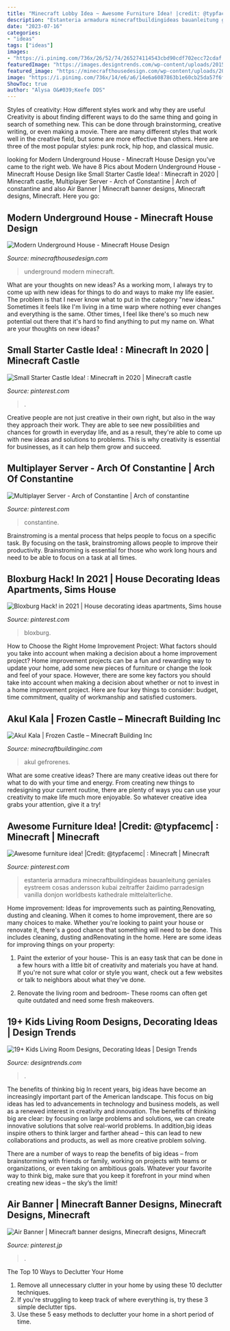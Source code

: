 ```yaml
---
title: "Minecraft Lobby Idea ~ Awesome Furniture Idea! |credit: @typfacemc| : Minecraft"
description: "Estanteria armadura minecraftbuildingideas bauanleitung geniales eystreem cosas andersson kubai zeitraffer žaidimo parradesign vanilla donjon worldbests kathedrale mittelalterliche"
date: "2023-07-16"
categories:
- "ideas"
tags: ["ideas"]
images:
- "https://i.pinimg.com/736x/26/52/74/265274114543cbd90cdf702ecc72cdaf.jpg"
featuredImage: "https://images.designtrends.com/wp-content/uploads/2015/10/29121719/Children-Living-Room-Decor-Idea.jpg"
featured_image: "https://minecrafthousedesign.com/wp-content/uploads/2017/01/Modern-Underground-House-by-Zauer-Minecraft-6.jpg"
image: "https://i.pinimg.com/736x/14/e6/a6/14e6a6087863b1e60cb25da57f6fd4d0.jpg"
ShowToc: true
author: "Alysa O&#039;Keefe DDS"
---
```



Styles of creativity: How different styles work and why they are useful
Creativity is about finding different ways to do the same thing and going in search of something new. This can be done through brainstorming, creative writing, or even making a movie. There are many different styles that work well in the creative field, but some are more effective than others. Here are three of the most popular styles: punk rock, hip hop, and classical music.

	

		
looking for Modern Underground House - Minecraft House Design you've came to the right web. We have 8 Pics about Modern Underground House - Minecraft House Design like Small Starter Castle Idea! : Minecraft in 2020 | Minecraft castle, Multiplayer Server - Arch of Constantine | Arch of constantine and also Air Banner | Minecraft banner designs, Minecraft designs, Minecraft. Here you go:
		
    
## Modern Underground House - Minecraft House Design

<img loading=lazy src="https://minecrafthousedesign.com/wp-content/uploads/2017/01/Modern-Underground-House-by-Zauer-Minecraft-6.jpg" onerror="this.onerror=null;this.src='https://tse3.mm.bing.net/th?id=OIP.21s6zIEEKp_zhyaMBQ4dwgHaEK&amp;pid=15.1';" alt="Modern Underground House - Minecraft House Design">

_Source: minecrafthousedesign.com_

>underground modern minecraft. 

	

What are your thoughts on new ideas?
As a working mom, I always try to come up with new ideas for things to do and ways to make my life easier. The problem is that I never know what to put in the category "new ideas." Sometimes it feels like I'm living in a time warp where nothing ever changes and everything is the same. Other times, I feel like there's so much new potential out there that it's hard to find anything to put my name on. What are your thoughts on new ideas?

    
## Small Starter Castle Idea! : Minecraft In 2020 | Minecraft Castle

<img loading=lazy src="https://i.pinimg.com/736x/b4/01/e5/b401e5719274d4b01b9d2897b32b2f2d.jpg" onerror="this.onerror=null;this.src='https://tse4.mm.bing.net/th?id=OIP.aQHwuZzK1bSZ2a_JZdODUQHaEK&amp;pid=15.1';" alt="Small Starter Castle Idea! : Minecraft in 2020 | Minecraft castle">

_Source: pinterest.com_

>. 

	

Creative people are not just creative in their own right, but also in the way they approach their work. They are able to see new possibilities and chances for growth in everyday life, and as a result, they're able to come up with new ideas and solutions to problems. This is why creativity is essential for businesses, as it can help them grow and succeed.

    
## Multiplayer Server - Arch Of Constantine | Arch Of Constantine

<img loading=lazy src="https://i.pinimg.com/736x/d8/a6/2e/d8a62e1a003d681addf6fb8a316754f2--arch-of-constantine-minecraft.jpg" onerror="this.onerror=null;this.src='https://tse3.mm.bing.net/th?id=OIP.tMB_4iNu9lfxp-empiAxnAHaH7&amp;pid=15.1';" alt="Multiplayer Server - Arch of Constantine | Arch of constantine">

_Source: pinterest.com_

>constantine. 

	

Brainstroming is a mental process that helps people to focus on a specific task. By focusing on the task, brainstroming allows people to improve their productivity. Brainstroming is essential for those who work long hours and need to be able to focus on a task at all times.

    
## Bloxburg Hack! In 2021 | House Decorating Ideas Apartments, Sims House

<img loading=lazy src="https://i.pinimg.com/736x/64/70/92/64709273f653c36f3cf078c7977dea07.jpg" onerror="this.onerror=null;this.src='https://tse4.mm.bing.net/th?id=OIP.yu5VfhYOZSoyhTwLjzsvHAHaFj&amp;pid=15.1';" alt="Bloxburg Hack! in 2021 | House decorating ideas apartments, Sims house">

_Source: pinterest.com_

>bloxburg. 

	

How to Choose the Right Home Improvement Project: What factors should you take into account when making a decision about a home improvement project?
Home improvement projects can be a fun and rewarding way to update your home, add some new pieces of furniture or change the look and feel of your space. However, there are some key factors you should take into account when making a decision about whether or not to invest in a home improvement project. Here are four key things to consider: budget, time commitment, quality of workmanship and satisfied customers.

    
## Akul Kala | Frozen Castle – Minecraft Building Inc

<img loading=lazy src="https://minecraftbuildinginc.com/wp-content/uploads/2015/04/Akul-Kala-frozen-castle-mote-ice-minecraft-building-ideas-4-dragon.jpg" onerror="this.onerror=null;this.src='https://tse2.mm.bing.net/th?id=OIP.ijx_vX7n-LZP1rRSf4y2yAHaEc&amp;pid=15.1';" alt="Akul Kala | Frozen Castle – Minecraft Building Inc">

_Source: minecraftbuildinginc.com_

>akul gefrorenes. 

	

What are some creative ideas?
There are many creative ideas out there for what to do with your time and energy. From creating new things to redesigning your current routine, there are plenty of ways you can use your creativity to make life much more enjoyable. So whatever creative idea grabs your attention, give it a try!

    
## Awesome Furniture Idea! |Credit: @typfacemc| : Minecraft | Minecraft

<img loading=lazy src="https://i.pinimg.com/736x/14/e6/a6/14e6a6087863b1e60cb25da57f6fd4d0.jpg" onerror="this.onerror=null;this.src='https://tse3.mm.bing.net/th?id=OIP.Eo1OBJAIbX5xqSq5EDScQgHaHa&amp;pid=15.1';" alt="Awesome furniture idea! |Credit: @typfacemc| : Minecraft | Minecraft">

_Source: pinterest.com_

>estanteria armadura minecraftbuildingideas bauanleitung geniales eystreem cosas andersson kubai zeitraffer žaidimo parradesign vanilla donjon worldbests kathedrale mittelalterliche. 

	

Home improvement: Ideas for improvements such as painting,Renovating, dusting and cleaning.
When it comes to home improvement, there are so many choices to make. Whether you're looking to paint your house or renovate it, there's a good chance that something will need to be done. This includes cleaning, dusting andRenovating in the home. Here are some ideas for improving things on your property: 
1. Paint the exterior of your house- This is an easy task that can be done in a few hours with a little bit of creativity and materials you have at hand. If you're not sure what color or style you want, check out a few websites or talk to neighbors about what they've done. 

2. Renovate the living room and bedroom- These rooms can often get quite outdated and need some fresh makeovers.

    
## 19+ Kids Living Room Designs, Decorating Ideas | Design Trends

<img loading=lazy src="https://images.designtrends.com/wp-content/uploads/2015/10/29121719/Children-Living-Room-Decor-Idea.jpg" onerror="this.onerror=null;this.src='https://tse1.mm.bing.net/th?id=OIP.2Kc_dOg2AujReSnp_wGItwHaE6&amp;pid=15.1';" alt="19+ Kids Living Room Designs, Decorating Ideas | Design Trends">

_Source: designtrends.com_

>. 

	

The benefits of thinking big
In recent years, big ideas have become an increasingly important part of the American landscape. This focus on big ideas has led to advancements in technology and business models, as well as a renewed interest in creativity and innovation.
The benefits of thinking big are clear: by focusing on large problems and solutions, we can create innovative solutions that solve real-world problems. In addition,big ideas inspire others to think larger and farther ahead – this can lead to new collaborations and products, as well as more creative problem solving.

There are a number of ways to reap the benefits of big ideas – from brainstorming with friends or family, working on projects with teams or organizations, or even taking on ambitious goals. Whatever your favorite way to think big, make sure that you keep it forefront in your mind when creating new ideas – the sky’s the limit!

    
## Air Banner | Minecraft Banner Designs, Minecraft Designs, Minecraft

<img loading=lazy src="https://i.pinimg.com/736x/26/52/74/265274114543cbd90cdf702ecc72cdaf.jpg" onerror="this.onerror=null;this.src='https://tse4.mm.bing.net/th?id=OIP.T5Ov0L1X2r9KCQ3jVTyiMgHaIf&amp;pid=15.1';" alt="Air Banner | Minecraft banner designs, Minecraft designs, Minecraft">

_Source: pinterest.jp_

>. 

	

The Top 10 Ways to Declutter Your Home
1. Remove all unnecessary clutter in your home by using these 10 declutter techniques.
2. If you're struggling to keep track of where everything is, try these 3 simple declutter tips.
3. Use these 5 easy methods to declutter your home in a short period of time.

